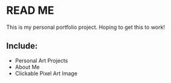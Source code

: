 # READ ME
This is my personal portfolio project. Hoping to get this to work!

## Include:
* Personal Art Projects
* About Me
* Clickable Pixel Art Image

